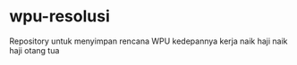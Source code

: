 # wpu-resolusi
Repository untuk menyimpan rencana WPU kedepannya
kerja
naik haji
naik haji otang tua
